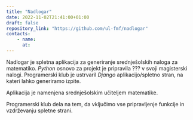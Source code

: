 ```yaml
---
title: "Nadlogar"
date: 2022-11-02T21:41:00+01:00
draft: false
repository_link: "https://github.com/ul-fmf/nadlogar"
contacts:
    - name:
      at:
---
```


Nadlogar je spletna aplikacija za generiranje srednješolskih naloga za matematiko. *Python* osnovo za projekt je pripravila ??? v svoji magisterski nalogi. Programerski klub je ustrvaril *Django* aplikacijo/spletno stran, na kateri lahko generiramo izpite. 

Aplikacija je namenjena srednješolskim učiteljem matematike.

Programerski klub dela na tem, da vključimo vse pripravljenje funkcije in vzdrževanju spletne strani.
